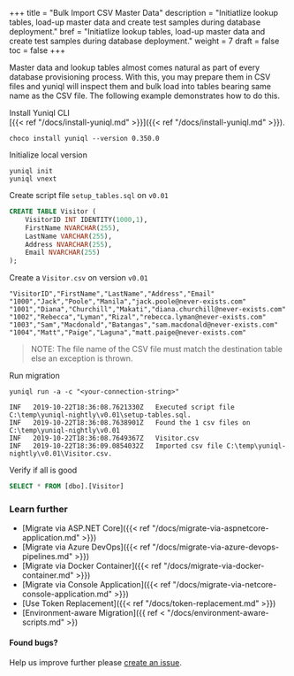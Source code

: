 +++
title = "Bulk Import CSV Master Data"
description = "Initiatlize lookup tables, load-up master data and create test samples during database deployment."
bref = "Initiatlize lookup tables, load-up master data and create test samples during database deployment."
weight = 7
draft = false
toc = false
+++

Master data and lookup tables almost comes natural as part of every database provisioning process. With this, you may prepare them in CSV files and yuniql will inspect them and bulk load into tables bearing same name as the CSV file. The following example demonstrates how to do this.

Install Yuniql CLI<br>
[{{< ref "/docs/install-yuniql.md" >}}]({{< ref "/docs/install-yuniql.md" >}}).

```shell
choco install yuniql --version 0.350.0
```

Initialize local version

```shell
yuniql init
yuniql vnext
```

Create script file `setup_tables.sql` on `v0.01`

```sql
CREATE TABLE Visitor (
	VisitorID INT IDENTITY(1000,1),
	FirstName NVARCHAR(255),
	LastName VARCHAR(255),
	Address NVARCHAR(255),
	Email NVARCHAR(255)
);
```

Create a `Visitor.csv` on version `v0.01`

```csv
"VisitorID","FirstName","LastName","Address","Email"
"1000","Jack","Poole","Manila","jack.poole@never-exists.com"
"1001","Diana","Churchill","Makati","diana.churchill@never-exists.com"
"1002","Rebecca","Lyman","Rizal","rebecca.lyman@never-exists.com"
"1003","Sam","Macdonald","Batangas","sam.macdonald@never-exists.com"
"1004","Matt","Paige","Laguna","matt.paige@never-exists.com"
```

>NOTE: The file name of the CSV file must match the destination table else an exception is thrown.

Run migration

```shell
yuniql run -a -c "<your-connection-string>"

INF   2019-10-22T18:36:08.7621330Z   Executed script file C:\temp\yuniql-nightly\v0.01\setup-tables.sql.
INF   2019-10-22T18:36:08.7638901Z   Found the 1 csv files on C:\temp\yuniql-nightly\v0.01
INF   2019-10-22T18:36:08.7649367Z   Visitor.csv
INF   2019-10-22T18:36:09.0854032Z   Imported csv file C:\temp\yuniql-nightly\v0.01\Visitor.csv.
```

Verify if all is good

```sql
SELECT * FROM [dbo].[Visitor]
```

### Learn further

* [Migrate via ASP.NET Core]({{< ref "/docs/migrate-via-aspnetcore-application.md" >}})
* [Migrate via Azure DevOps]({{< ref "/docs/migrate-via-azure-devops-pipelines.md" >}})
* [Migrate via Docker Container]({{< ref "/docs/migrate-via-docker-container.md" >}})
* [Migrate via Console Application]({{< ref "/docs/migrate-via-netcore-console-application.md" >}})
* [Use Token Replacement]({{< ref "/docs/token-replacement.md" >}})
* [Environment-aware Migration]({{ ref < "/docs/environment-aware-scripts.md" >})

#### Found bugs?

Help us improve further please [create an issue](https://github.com/rdagumampan/yuniql/issues/new).